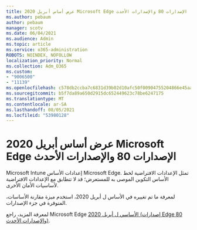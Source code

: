 ```yaml
---
title: عرض أساس أبريل 2020 Microsoft Edge الإصدارات 80 والإصدارات الأحدث
ms.author: pebaum
author: pebaum
manager: scotv
ms.date: 06/04/2021
ms.audience: Admin
ms.topic: article
ms.service: o365-administration
ROBOTS: NOINDEX, NOFOLLOW
localization_priority: Normal
ms.collection: Adm_O365
ms.custom:
- "9006500"
- "11139"
ms.openlocfilehash: c578db2ccba7c6831d39b02d10afc50f00904755204866e45aa4eb2ec313a8e3
ms.sourcegitcommit: b5f7da89a650d2915dc652449623c78be6247175
ms.translationtype: MT
ms.contentlocale: ar-SA
ms.lasthandoff: 08/05/2021
ms.locfileid: "53980128"
---
```

# <a name="view-the-april-2020-baseline-for-microsoft-edge-versions-80-and-later"></a>عرض أساس أبريل 2020 Microsoft Edge الإصدارات 80 والإصدارات الأحدث

Microsoft Intune إعدادات الأساس Microsoft Edge. تمثل الإعدادات الافتراضية لخط الأساس التكوين الموصى به للمستعرض؛ قد لا تتطابق مع الإعدادات الافتراضية لأساسيات الأمان الأخرى.

لمعرفة ما تم تغييره في الأساس ل أبريل 2020، استخدم ميزة مقارنة الأساسات، المتوفرة في جزء الإصدارات.

لمعرفة المزيد، راجع Microsoft Edge [الأساسي ل أبريل 2020 (إصدارات Edge 80 والإصدارات الأحدث)](/mem/intune/protect/security-baseline-settings-edge?pivots=edge-april-2020).